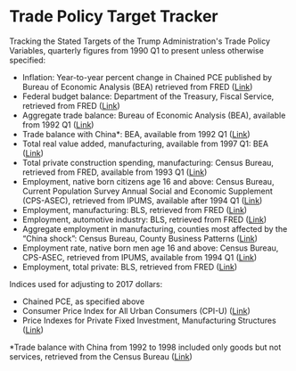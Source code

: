 # Trade Policy Target Tracker
Tracking the Stated Targets of the Trump Administration's Trade Policy
Variables, quarterly figures from 1990 Q1 to present unless otherwise specified:
- Inflation: Year-to-year percent change in Chained PCE published by Bureau of Economic Analysis (BEA) retrieved from FRED ([Link](https://fred.stlouisfed.org/series/PCECTPI))
- Federal budget balance: Department of the Treasury, Fiscal Service, retrieved from FRED ([Link](https://fred.stlouisfed.org/series/MTSDS133FMS))
- Aggregate trade balance: Bureau of Economic Analysis (BEA), available from 1992 Q1 ([Link](https://www.bea.gov/data/intl-trade-investment/international-trade-goods-and-services))
- Trade balance with China*: BEA, available from 1992 Q1 ([Link](https://www.bea.gov/data/intl-trade-investment/international-trade-goods-and-services))
- Total real value added, manufacturing, available from 1997 Q1: BEA ([Link](https://www.bea.gov/itable/gdp-by-industry))
- Total private construction spending, manufacturing: Census Bureau, retrieved from FRED, available from 1993 Q1 ([Link](https://fred.stlouisfed.org/series/PRMFGCON))
- Employment, native born citizens age 16 and above: Census Bureau, Current Population Survey Annual Social and Economic Supplement (CPS-ASEC), retrieved from IPUMS, available after 1994 Q1 ([Link](https://cps.ipums.org/cps/index.shtml))
- Employment, manufacturing: BLS, retrieved from FRED ([Link](https://fred.stlouisfed.org/series/MANEMP))
- Employment, automotive industry: BLS, retrieved from FRED ([Link](https://fred.stlouisfed.org/series/CES3133600101))
- Aggregate employment in manufacturing, counties most affected by the “China shock”: Census Bureau, County Business Patterns ([Link](https://www.census.gov/programs-surveys/cbp.html))
- Employment rate, native born men age 16 and above: Census Bureau, CPS-ASEC, retrieved from IPUMS, available from 1994 Q1 ([Link](https://cps.ipums.org/cps/index.shtml))
- Employment, total private: BLS, retrieved from FRED ([Link](https://fred.stlouisfed.org/series/USPRIV))

Indices used for adjusting to 2017 dollars:
- Chained PCE, as specified above
- Consumer Price Index for All Urban Consumers (CPI-U) ([Link](https://fred.stlouisfed.org/series/CPIAUCSL))
- Price Indexes for Private Fixed Investment, Manufacturing Structures ([Link](https://apps.bea.gov/iTable/?reqid=19&step=2&isuri=1&categories=survey&_gl=1*885yn5*_ga*MTc5MDExNjA3OS4xNzQ0NzQxMTkx*_ga_J4698JNNFT*MTc0NTMzNTgyOS44LjEuMTc0NTMzNjQ4Mi41NS4wLjA.#eyJhcHBpZCI6MTksInN0ZXBzIjpbMSwyLDNdLCJkYXRhIjpbWyJjYXRlZ29yaWVzIiwiU3VydmV5Il0sWyJOSVBBX1RhYmxlX0xpc3QiLCIxNDQiXV19))

*Trade balance with China from 1992 to 1998 included only goods but not services, retrieved from the Census Bureau ([Link](https://www.census.gov/foreign-trade/balance/c5700.html))
